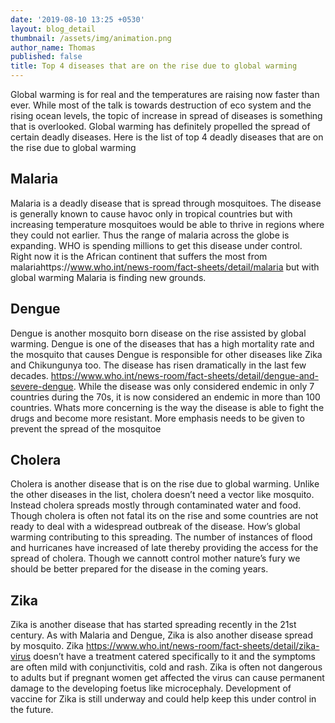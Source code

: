 ```yaml
---
date: '2019-08-10 13:25 +0530'
layout: blog_detail
thumbnail: /assets/img/animation.png
author_name: Thomas
published: false
title: Top 4 diseases that are on the rise due to global warming
---
```


Global warming is for real and the temperatures are raising now faster than ever. While most of the talk is towards destruction of eco system and the rising ocean levels, the topic of increase in spread of diseases is something that is overlooked. Global warming has definitely propelled the spread of certain deadly diseases. Here is the list of top 4 deadly diseases that are on the rise due to global warming

## Malaria
Malaria is a deadly disease that is spread through mosquitoes. The disease is generally known to cause havoc only in tropical countries but with increasing temperature mosquitoes would be able to thrive in regions where they could not earlier. Thus the range of malaria across the globe is expanding. WHO is spending millions to get this disease under control. Right now it is the African continent that suffers the most from malariahttps://www.who.int/news-room/fact-sheets/detail/malaria but with global warming Malaria is finding new grounds.

## Dengue
Dengue is another mosquito born disease on the rise assisted by global warming. Dengue is one of the diseases that has a high mortality rate and the mosquito that causes Dengue is responsible for other diseases like Zika and Chikungunya too. The disease has risen dramatically in the last few decades. https://www.who.int/news-room/fact-sheets/detail/dengue-and-severe-dengue. While the disease was only considered endemic in only 7 countries during the 70s, it is now considered an endemic in more than 100 countries. Whats more concerning is the way the disease is able to fight the drugs and become more resistant. More emphasis needs to be given to prevent the spread of the mosquitoe

## Cholera
Cholera is another disease that is on the rise due to global warming. Unlike the other diseases in the list, cholera doesn’t need a vector like mosquito. Instead cholera spreads mostly through contaminated water and food. Though cholera is often not fatal its on the rise and some countries are not ready to deal with a widespread outbreak of the disease. How’s global warming contributing to this spreading. The number of instances of flood and hurricanes have increased of late thereby providing the access for the spread of cholera. Though we cannott control mother nature’s fury we should be better prepared for the disease in the coming years.

## Zika
Zika is another disease that has started spreading recently in the 21st century. As with Malaria and Dengue, Zika is also another disease spread by mosquito. Zika https://www.who.int/news-room/fact-sheets/detail/zika-virus doesn’t have a treatment catered specifically to it and the symptoms are often mild with conjunctivitis, cold and rash. Zika is often not dangerous to adults but if pregnant women get affected the virus can cause permanent damage to the developing foetus like microcephaly. Development of vaccine for Zika is still underway and could help keep this under control in the future.


